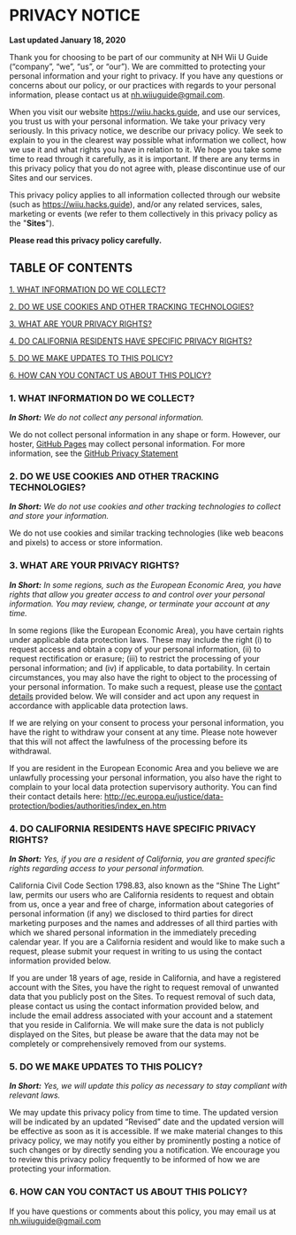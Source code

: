 # PRIVACY NOTICE

**Last updated January 18, 2020**


Thank you for choosing to be part of our community at NH Wii U Guide (“company”, “we”, “us”, or “our”). We are committed to protecting your personal information and your right to privacy. If you have any questions or concerns about our policy, or our practices with regards to your personal information, please contact us at nh.wiiuguide@gmail.com.

When you visit our website https://wiiu.hacks.guide, and use our services, you trust us with your personal information. We take your privacy very seriously. In this privacy notice, we describe our privacy policy. We seek to explain to you in the clearest way possible what information we collect, how we use it and what rights you have in relation to it. We hope you take some time to read through it carefully, as it is important. If there are any terms in this privacy policy that you do not agree with, please discontinue use of our Sites and our services.

This privacy policy applies to all information collected through our website (such as https://wiiu.hacks.guide), and/or any related services, sales, marketing or events (we refer to them collectively in this privacy policy as the "**Sites**").

**Please read this privacy policy carefully.**


## TABLE OF CONTENTS

[1. WHAT INFORMATION DO WE COLLECT?](privacy-policy?id=_1-what-information-do-we-collect)

[2. DO WE USE COOKIES AND OTHER TRACKING TECHNOLOGIES?](privacy-policy?id=_2-do-we-use-cookies-and-other-tracking-technologies)

[3. WHAT ARE YOUR PRIVACY RIGHTS?](privacy-policy?id=_3-what-are-your-privacy-rights)

[4. DO CALIFORNIA RESIDENTS HAVE SPECIFIC PRIVACY RIGHTS?](privacy-policy?id=_4-do-california-residents-have-specific-privacy-rights)

[5. DO WE MAKE UPDATES TO THIS POLICY?](privacy-policy?id=_5-do-we-make-updates-to-this-policy)

[6. HOW CAN YOU CONTACT US ABOUT THIS POLICY?](privacy-policy?id=_6-how-can-you-contact-us-about-this-policy)



### 1. WHAT INFORMATION DO WE COLLECT?

***In Short:*** *We do not collect any personal information.*

We do not collect personal information in any shape or form. However, our hoster, [GitHub Pages](https://pages.github.com/) may collect personal information. For more information, see the [GitHub Privacy Statement](https://help.github.com/en/github/site-policy/github-privacy-statement)


### 2. DO WE USE COOKIES AND OTHER TRACKING TECHNOLOGIES?
***In Short:*** *We do not use cookies and other tracking technologies to collect and store your information.*

We do not use cookies and similar tracking technologies (like web beacons and pixels) to access or store information.


### 3. WHAT ARE YOUR PRIVACY RIGHTS?

***In Short:*** *In some regions, such as the European Economic Area, you have rights that allow you greater access to and control over your personal information. You may review, change, or terminate your account at any time.*

In some regions (like the European Economic Area), you have certain rights under applicable data protection laws. These may include the right (i) to request access and obtain a copy of your personal information, (ii) to request rectification or erasure; (iii) to restrict the processing of your personal information; and (iv) if applicable, to data portability. In certain circumstances, you may also have the right to object to the processing of your personal information. To make such a request, please use the [contact details](privacy-policy?id=_6-how-can-you-contact-us-about-this-policy) provided below. We will consider and act upon any request in accordance with applicable data protection laws.

If we are relying on your consent to process your personal information, you have the right to withdraw your consent at any time. Please note however that this will not affect the lawfulness of the processing before its withdrawal.

If you are resident in the European Economic Area and you believe we are unlawfully processing your personal information, you also have the right to complain to your local data protection supervisory authority. You can find their contact details here: http://ec.europa.eu/justice/data-protection/bodies/authorities/index_en.htm


### 4. DO CALIFORNIA RESIDENTS HAVE SPECIFIC PRIVACY RIGHTS?

***In Short:*** *Yes, if you are a resident of California, you are granted specific rights regarding access to your personal information.*

California Civil Code Section 1798.83, also known as the “Shine The Light” law, permits our users who are California residents to request and obtain from us, once a year and free of charge, information about categories of personal information (if any) we disclosed to third parties for direct marketing purposes and the names and addresses of all third parties with which we shared personal information in the immediately preceding calendar year. If you are a California resident and would like to make such a request, please submit your request in writing to us using the contact information provided below.

If you are under 18 years of age, reside in California, and have a registered account with the Sites, you have the right to request removal of unwanted data that you publicly post on the Sites. To request removal of such data, please contact us using the contact information provided below, and include the email address associated with your account and a statement that you reside in California. We will make sure the data is not publicly displayed on the Sites, but please be aware that the data may not be completely or comprehensively removed from our systems.


### 5. DO WE MAKE UPDATES TO THIS POLICY?

***In Short:*** *Yes, we will update this policy as necessary to stay compliant with relevant laws.*

We may update this privacy policy from time to time. The updated version will be indicated by an updated “Revised” date and the updated version will be effective as soon as it is accessible. If we make material changes to this privacy policy, we may notify you either by prominently posting a notice of such changes or by directly sending you a notification. We encourage you to review this privacy policy frequently to be informed of how we are protecting your information.


### 6. HOW CAN YOU CONTACT US ABOUT THIS POLICY?

If you have questions or comments about this policy, you may email us at nh.wiiuguide@gmail.com